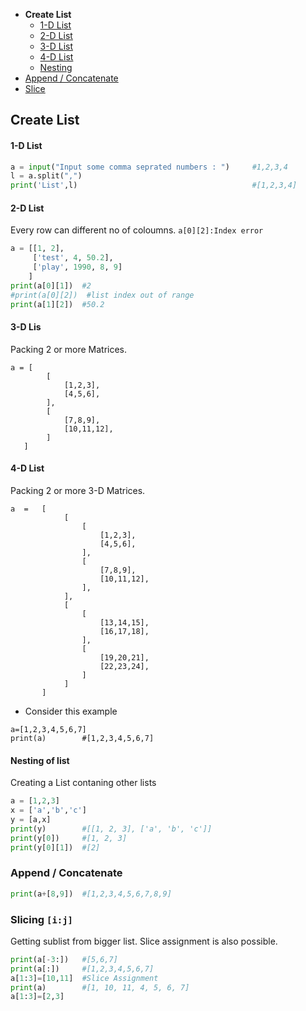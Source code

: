 - **Create List**
  - [1-D List](#1d)
  - [2-D List](#2d)
  - [3-D List](#3d)
  - [4-D List](#4d)
  - [Nesting](#nes)
- [Append / Concatenate](#con)
- [Slice](#sl)

## Create List
<a name=1d></a>
#### 1-D List
```py
a = input("Input some comma seprated numbers : ")     #1,2,3,4
l = a.split(",")
print('List',l)                                       #[1,2,3,4]
```

<a name=2d></a>
#### 2-D List
Every row can different no of coloumns. `a[0][2]:Index error`
```py
a = [[1, 2],
     ['test', 4, 50.2],
     ['play', 1990, 8, 9]
    ]
print(a[0][1])  #2
#print(a[0][2])  #list index out of range
print(a[1][2])  #50.2
```
<a name=3d></a>
#### 3-D Lis
Packing 2 or more Matrices.
```
a = [
        [
            [1,2,3],
            [4,5,6],
        ],
        [
            [7,8,9],
            [10,11,12],
        ]
   ]
```
<a name=4d></a>
#### 4-D List
Packing 2 or more 3-D Matrices.
```
a  =   [
            [
                [
                    [1,2,3],
                    [4,5,6],
                ],
                [
                    [7,8,9],
                    [10,11,12],
                ],
            ],
            [
                [
                    [13,14,15],
                    [16,17,18],
                ],
                [
                    [19,20,21],
                    [22,23,24],
                ]
            ]
       ]
```

- Consider this example    
```
a=[1,2,3,4,5,6,7]
print(a)        #[1,2,3,4,5,6,7]
```

<a name=nes></a>
#### Nesting of list
Creating a List contaning other lists
```py
a = [1,2,3]
x = ['a','b','c']
y = [a,x]
print(y)        #[[1, 2, 3], ['a', 'b', 'c']]
print(y[0])     #[1, 2, 3]
print(y[0][1])  #[2]
```

<a name=con></a>
### Append / Concatenate
```py
print(a+[8,9])  #[1,2,3,4,5,6,7,8,9]
```

<a name=sl></a>
### Slicing `[i:j]`
Getting sublist from bigger list. Slice assignment is also possible.
```py
print(a[-3:])   #[5,6,7]
print(a[:])     #[1,2,3,4,5,6,7]
a[1:3]=[10,11]  #Slice Assignment
print(a)        #[1, 10, 11, 4, 5, 6, 7]
a[1:3]=[2,3]
```
